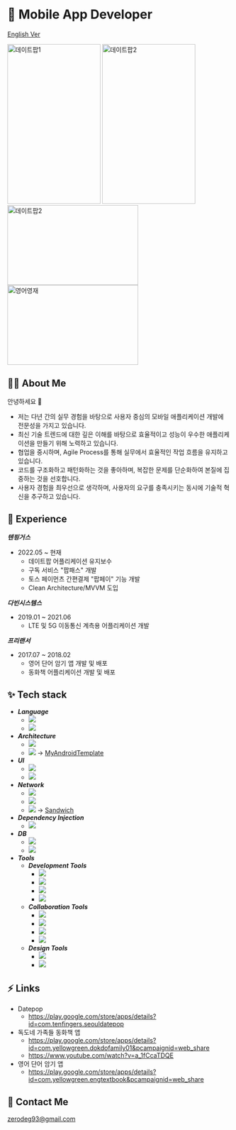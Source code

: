 # :iphone: Mobile App Developer

[English Ver](https://github.com/ok0035/AboutMe/blob/main/README.md)

<img src="https://github.com/ok0035/ok0035/assets/19370688/51f81c8f-338e-4afa-80f6-46a77b9959dd" width="210" height="360" alt="데이트팝1">
<img src="https://github.com/ok0035/ok0035/assets/19370688/6a05fbcb-0718-454d-81a6-80d49975af33" width="210" height="360" alt="데이트팝2"></br>


<img src="https://github.com/ok0035/ok0035/assets/19370688/3e677b3a-2d87-4fb0-82d8-7e6fc83ead8c" width="295" height="180" alt="데이트팝2">
<img src="https://github.com/ok0035/ok0035/assets/19370688/1ff5f5f0-06cd-463b-9b1f-3109a1fe5f4c" width="295" height="180" alt="영어영재">


## :technologist: About Me 
안녕하세요 👋

- 저는 다년 간의 실무 경험을 바탕으로 사용자 중심의 모바일 애플리케이션 개발에 전문성을 가지고 있습니다.
- 최신 기술 트렌드에 대한 깊은 이해를 바탕으로 효율적이고 성능이 우수한 애플리케이션을 만들기 위해 노력하고 있습니다.
- 협업을 중시하며, Agile Process를 통해 실무에서 효율적인 작업 흐름을 유지하고 있습니다.
- 코드를 구조화하고 패턴화하는 것을 좋아하며, 복잡한 문제를 단순화하여 본질에 집중하는 것을 선호합니다.
- 사용자 경험을 최우선으로 생각하며, 사용자의 요구를 충족시키는 동시에 기술적 혁신을 추구하고 있습니다.</br>


## :memo: Experience

***텐핑거스***

- 2022.05 ~ 현재
    - 데이트팝 어플리케이션 유지보수
    - 구독 서비스 "팝패스" 개발
    - 토스 페이먼츠 간편결제 "팝페이" 기능 개발
    - Clean Architecture/MVVM 도입
 

***다빈시스템스***

- 2019.01 ~ 2021.06
    - LTE 및 5G 이동통신 계측용 어플리케이션 개발


***프리랜서***

- 2017.07 ~ 2018.02
    - 영어 단어 암기 앱 개발 및 배포
    - 동화책 어플리케이션 개발 및 배포
 

## :sparkles: Tech stack

- ***Language***
    - ![](https://img.shields.io/badge/Language-Kotlin-blue)
    - ![](https://img.shields.io/badge/Language-Java-blue)
- ***Architecture***
    - ![](https://img.shields.io/badge/Architecture-MVVM-skyblue)
    - ![](https://img.shields.io/badge/Architecture-CleanArchitecture-skyblue) -> [MyAndroidTemplate](https://github.com/ok0035/AndroidWithCleanArchitecture)
- ***UI***
    - ![](https://img.shields.io/badge/UI-Compose-yellow)
    - ![](https://img.shields.io/badge/UI-XML-yellow)
- ***Network***
    - ![](https://img.shields.io/badge/Network-OkHttpClient-red)
    - ![](https://img.shields.io/badge/Network-Retrofit-red)
    - ![](https://img.shields.io/badge/Network-Sandwich-red) -> [Sandwich](https://github.com/skydoves/sandwich)
- ***Dependency Injection***
    - ![](https://img.shields.io/badge/DI-Hilt-Green)
- ***DB***
    - ![](https://img.shields.io/badge/DB-Room-purple)
    - ![](https://img.shields.io/badge/DB-Realm-purple)
- ***Tools***
    - ***Development Tools***
        - ![](https://img.shields.io/badge/Tools-AndroidStudio-orange)
        - ![](https://img.shields.io/badge/Tools-IntelliJ-orange)
        - ![](https://img.shields.io/badge/Tools-Xcode-orange)
        - ![](https://img.shields.io/badge/Tools-Postman-orange)
    - ***Collaboration Tools***
        - ![](https://img.shields.io/badge/Collaboration-Jira-coral)
        - ![](https://img.shields.io/badge/Collaboration-Slack-coral)
        - ![](https://img.shields.io/badge/Collaboration-Notion-coral)
        - ![](https://img.shields.io/badge/Collaboration-Trello-coral)
    - ***Design Tools***
        - ![](https://img.shields.io/badge/Design-Figma-aqua)
        - ![](https://img.shields.io/badge/Design-Zeplin-aqua)


## :zap: Links

- Datepop
    - https://play.google.com/store/apps/details?id=com.tenfingers.seouldatepop
- 독도네 가족들 동화책 앱
    - https://play.google.com/store/apps/details?id=com.yellowgreen.dokdofamily01&pcampaignid=web_share
    - https://www.youtube.com/watch?v=a_1fCcaTDQE
- 영어 단어 암기 앱
    - https://play.google.com/store/apps/details?id=com.yellowgreen.engtextbook&pcampaignid=web_share

 
## :speech_balloon: Contact Me
[zerodeg93@gmail.com](mailto:zerodeg93@gmail.com)

<!--
**ok0035/ok0035** is a ✨ _special_ ✨ repository because its `README.md` (this file) appears on your GitHub profile.

Here are some ideas to get you started:

- 🔭 I’m currently working on ...
- 🌱 I’m currently learning ...
- 👯 I’m looking to collaborate on ...
- 🤔 I’m looking for help with ...
- 💬 Ask me about ...
- 📫 How to reach me: ...
- 😄 Pronouns: ...
- ⚡ Fun fact: ...
-->
